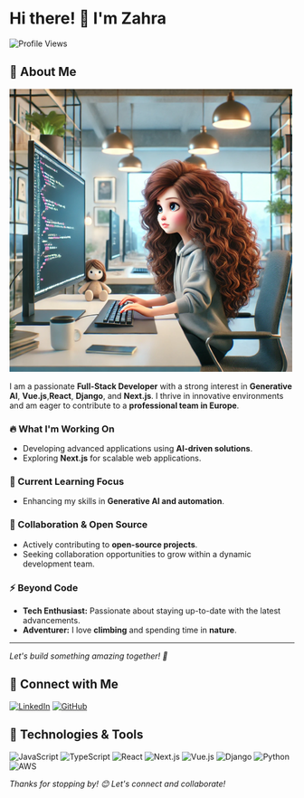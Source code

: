 # Hi there! 👋 I'm Zahra

![Profile Views](https://komarev.com/ghpvc/?username=Z-Mosayebi&color=800080)


## 🚀 About Me

![Profile Image](https://raw.githubusercontent.com/Z-Mosayebi/Z-Mosayebi/main/animated-profile.png)

I am a passionate **Full-Stack Developer** with a strong interest in **Generative AI**, **Vue.js**,**React**, **Django**, and **Next.js**. I thrive in innovative environments and am eager to contribute to a **professional team in Europe**.

### 🔥 What I'm Working On
- Developing advanced applications using **AI-driven solutions**.
- Exploring  **Next.js** for scalable web applications.

### 🌱 Current Learning Focus
- Enhancing my skills in **Generative AI and automation**.

### 👯 Collaboration & Open Source
- Actively contributing to **open-source projects**.
- Seeking collaboration opportunities to grow within a dynamic development team.

### ⚡ Beyond Code
- **Tech Enthusiast:** Passionate about staying up-to-date with the latest advancements.
- **Adventurer:** I love **climbing** and spending time in **nature**.

---
*Let's build something amazing together! 🚀*


## 📧 Connect with Me

[![LinkedIn](https://img.shields.io/badge/LinkedIn-Connect-blue)]([https://www.linkedin.com/in/yourprofile/](https://www.linkedin.com/in/zmosayebi/))
[![GitHub](https://img.shields.io/badge/GitHub-Follow-black)](https://github.com/Z-Mosayebi)

## 🔧 Technologies & Tools

![JavaScript](https://img.shields.io/badge/JavaScript-F7DF1E?style=flat&logo=javascript&logoColor=black)
![TypeScript](https://img.shields.io/badge/TypeScript-007ACC?style=flat&logo=typescript&logoColor=white)
![React](https://img.shields.io/badge/React-61DAFB?style=flat&logo=react&logoColor=black)
![Next.js](https://img.shields.io/badge/Next.js-000000?style=flat&logo=nextdotjs&logoColor=white)
![Vue.js](https://img.shields.io/badge/Vue.js-4FC08D?style=flat&logo=vuedotjs&logoColor=white)
![Django](https://img.shields.io/badge/Django-092E20?style=flat&logo=django&logoColor=white)
![Python](https://img.shields.io/badge/Python-3776AB?style=flat&logo=python&logoColor=white)
![AWS](https://img.shields.io/badge/AWS-232F3E?style=flat&logo=amazonaws&logoColor=white)


*Thanks for stopping by! 😊 Let's connect and collaborate!*
